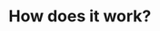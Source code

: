 <!-- .slide: data-background="content/images/040-cogs.jpg" -->
<!-- .slide: data-state="text-bright text-border" -->
# How does it work?

